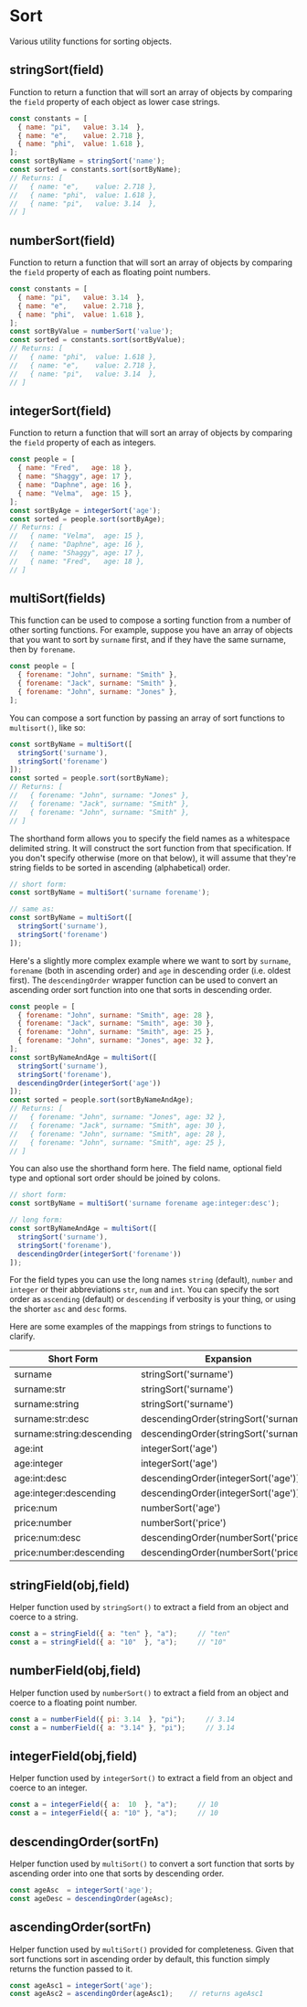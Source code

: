 # Sort

Various utility functions for sorting objects.

## stringSort(field)

Function to return a function that will sort an array of objects by
comparing the `field` property of each object as lower case strings.

```js
const constants = [
  { name: "pi",   value: 3.14  },
  { name: "e",    value: 2.718 },
  { name: "phi",  value: 1.618 },
];
const sortByName = stringSort('name');
const sorted = constants.sort(sortByName);
// Returns: [
//   { name: "e",    value: 2.718 },
//   { name: "phi",  value: 1.618 },
//   { name: "pi",   value: 3.14  },
// ]
```

## numberSort(field)

Function to return a function that will sort an array of objects by
comparing the `field` property of each as floating point
numbers.

```js
const constants = [
  { name: "pi",   value: 3.14  },
  { name: "e",    value: 2.718 },
  { name: "phi",  value: 1.618 },
];
const sortByValue = numberSort('value');
const sorted = constants.sort(sortByValue);
// Returns: [
//   { name: "phi",  value: 1.618 },
//   { name: "e",    value: 2.718 },
//   { name: "pi",   value: 3.14  },
// ]
```

## integerSort(field)

Function to return a function that will sort an array of objects by
comparing the `field` property of each as integers.

```js
const people = [
  { name: "Fred",   age: 18 },
  { name: "Shaggy", age: 17 },
  { name: "Daphne", age: 16 },
  { name: "Velma",  age: 15 },
];
const sortByAge = integerSort('age');
const sorted = people.sort(sortByAge);
// Returns: [
//   { name: "Velma",  age: 15 },
//   { name: "Daphne", age: 16 },
//   { name: "Shaggy", age: 17 },
//   { name: "Fred",   age: 18 },
// ]
```

## multiSort(fields)

This function can be used to compose a sorting function from a number
of other sorting functions.  For example, suppose you have an array of
objects that you want to sort by `surname` first, and if they have the
same surname, then by `forename`.

```js
const people = [
  { forename: "John", surname: "Smith" },
  { forename: "Jack", surname: "Smith" },
  { forename: "John", surname: "Jones" },
];
```

You can compose a sort function by passing an array of sort functions
to `multisort()`, like so:

```js
const sortByName = multiSort([
  stringSort('surname'),
  stringSort('forename')
]);
const sorted = people.sort(sortByName);
// Returns: [
//   { forename: "John", surname: "Jones" },
//   { forename: "Jack", surname: "Smith" },
//   { forename: "John", surname: "Smith" },
// ]
```

The shorthand form allows you to specify the field names as a
whitespace delimited string.  It will construct the sort function
from that specification.  If you don't specify otherwise (more on that
below), it will assume that they're string fields to be sorted in ascending
(alphabetical) order.

```js
// short form:
const sortByName = multiSort('surname forename');

// same as:
const sortByName = multiSort([
  stringSort('surname'),
  stringSort('forename')
]);
```

Here's a slightly more complex example where we want to sort by
`surname`, `forename` (both in ascending order) and `age` in
descending order (i.e. oldest first).  The `descendingOrder` wrapper
function can be used to convert an ascending order sort function into
one that sorts in descending order.

```js
const people = [
  { forename: "John", surname: "Smith", age: 28 },
  { forename: "Jack", surname: "Smith", age: 30 },
  { forename: "John", surname: "Smith", age: 25 },
  { forename: "John", surname: "Jones", age: 32 },
];
const sortByNameAndAge = multiSort([
  stringSort('surname'),
  stringSort('forename'),
  descendingOrder(integerSort('age'))
]);
const sorted = people.sort(sortByNameAndAge);
// Returns: [
//   { forename: "John", surname: "Jones", age: 32 },
//   { forename: "Jack", surname: "Smith", age: 30 },
//   { forename: "John", surname: "Smith", age: 28 },
//   { forename: "John", surname: "Smith", age: 25 },
// ]
```

You can also use the shorthand form here.  The field name,
optional field type and optional sort order should be joined
by colons.

```js
// short form:
const sortByName = multiSort('surname forename age:integer:desc');

// long form:
const sortByNameAndAge = multiSort([
  stringSort('surname'),
  stringSort('forename'),
  descendingOrder(integerSort('forename'))
]);
```

For the field types you can use the long names `string` (default),
`number` and `integer` or their abbreviations `str`, `num` and `int`.
You can specify the sort order as `ascending` (default) or `descending`
if verbosity is your thing, or using the shorter `asc` and `desc` forms.

Here are some examples of the mappings from strings to functions to clarify.

| Short Form                 | Expansion                              |
|----------------------------|----------------------------------------|
| surname                    | stringSort('surname')                  |
| surname:str                | stringSort('surname')                  |
| surname:string             | stringSort('surname')                  |
| surname:str:desc           | descendingOrder(stringSort('surname')) |
| surname:string:descending  | descendingOrder(stringSort('surname')) |
| age:int                    | integerSort('age')                     |
| age:integer                | integerSort('age')                     |
| age:int:desc               | descendingOrder(integerSort('age'))    |
| age:integer:descending     | descendingOrder(integerSort('age'))    |
| price:num                  | numberSort('age')                      |
| price:number               | numberSort('price')                    |
| price:num:desc             | descendingOrder(numberSort('price'))   |
| price:number:descending    | descendingOrder(numberSort('price'))   |


## stringField(obj,field)

Helper function used by `stringSort()` to extract a field from an object
and coerce to a string.

```js
const a = stringField({ a: "ten" }, "a");     // "ten"
const a = stringField({ a: "10"  }, "a");     // "10"
```

## numberField(obj,field)

Helper function used by `numberSort()` to extract a field from an object
and coerce to a floating point number.

```js
const a = numberField({ pi: 3.14  }, "pi");     // 3.14
const a = numberField({ a: "3.14" }, "pi");     // 3.14
```

## integerField(obj,field)

Helper function used by `integerSort()` to extract a field from an object
and coerce to an integer.

```js
const a = integerField({ a:  10  }, "a");     // 10
const a = integerField({ a: "10" }, "a");     // 10
```

## descendingOrder(sortFn)

Helper function used by `multiSort()` to convert a sort function that sorts
by ascending order into one that sorts by descending order.

```js
const ageAsc  = integerSort('age');
const ageDesc = descendingOrder(ageAsc);
```

## ascendingOrder(sortFn)

Helper function used by `multiSort()` provided for completeness.  Given that
sort functions sort in ascending order by default, this function simply returns
the function passed to it.

```js
const ageAsc1 = integerSort('age');
const ageAsc2 = ascendingOrder(ageAsc1);    // returns ageAsc1
```
